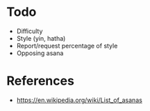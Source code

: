 # Todo
- Difficulty
- Style (yin, hatha)
- Report/request percentage of style
- Opposing asana

# References
- https://en.wikipedia.org/wiki/List_of_asanas
